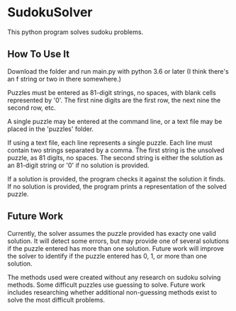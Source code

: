 # SudokuSolver

This python program solves sudoku problems. 

## How To Use It

Download the folder and run main.py with python 3.6 or later (I think there's an f string or two in there somewhere.)

Puzzles must be entered as 81-digit strings, no spaces, with blank cells represented by '0'. The first nine digits are the first row, the next nine the second row, etc.

A single puzzle may be entered at the command line, or a text file may be placed in the 'puzzles' folder.

If using a text file, each line represents a single puzzle. Each line must contain two strings separated by a comma. The first string is the unsolved puzzle, as 81 digits, no spaces. The second string is either the solution as an 81-digit string or '0' if no solution is provided.

If a solution is provided, the program checks it against the solution it finds. If no solution is provided, the program prints a representation of the solved puzzle.

## Future Work

Currently, the solver assumes the puzzle provided has exacty one valid solution. It will detect some errors, but may provide one of several solutions if the puzzle entered has more than one solution. Future work will improve the solver to identify if the puzzle entered has 0, 1, or more than one solution.

The methods used were created without any research on sudoku solving methods. Some difficult puzzles use guessing to solve. Future work includes researching whether additional non-guessing methods exist to solve the most difficult problems.
